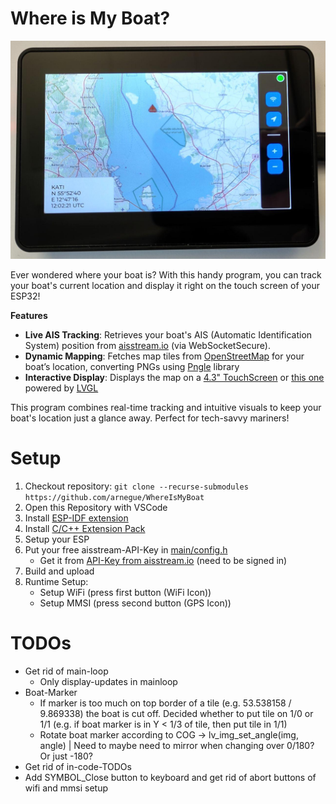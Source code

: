# Where is My Boat?

![ESP32-S3 4.3inch WhereIsMyBoat](./esp32LCD.jpeg)

Ever wondered where your boat is? With this handy program, you can track your boat's current location and display it right on the touch screen of your ESP32!

**Features**

* **Live AIS Tracking**: Retrieves your boat's AIS (Automatic Identification System) position from [aisstream.io](https://aisstream.io/) (via WebSocketSecure).
* **Dynamic Mapping**: Fetches map tiles from [OpenStreetMap](https://www.openstreetmap.org) for your boat’s location, converting PNGs using [Pngle](https://github.com/kikuchan/pngle) library
* **Interactive Display**: Displays the map on a [4.3" TouchScreen](https://www.waveshare.com/esp32-s3-touch-lcd-4.3.htm) or [this one](https://www.waveshare.com/esp32-s3-touch-lcd-4.3b.htm) powered by [LVGL](https://lvgl.io/)

This program combines real-time tracking and intuitive visuals to keep your boat's location just a glance away. Perfect for tech-savvy mariners!

# Setup

1. Checkout repository: `git clone --recurse-submodules https://github.com/arnegue/WhereIsMyBoat`
2. Open this Repository with VSCode
3. Install [ESP-IDF extension](https://marketplace.visualstudio.com/items?itemName=espressif.esp-idf-extension)
4. Install [C/C++ Extension Pack](https://marketplace.visualstudio.com/items?itemName=ms-vscode.cpptools-extension-pack)
5. Setup your ESP
6. Put your free aisstream-API-Key in [main/config.h](main/config.h)
    * Get it from [API-Key from aisstream.io](https://aisstream.io/apikeys) (need to be signed in)
7. Build and upload
8. Runtime Setup:
    * Setup WiFi (press first button (WiFi Icon))
    * Setup MMSI (press second button (GPS Icon))

# TODOs

* Get rid of main-loop
    * Only display-updates in mainloop
* Boat-Marker
    * If marker is too much on top border of a tile (e.g. 53.538158 / 9.869338) the boat is cut off. Decided whether to put tile on 1/0 or 1/1 (e.g. if boat marker is in Y < 1/3 of tile, then put tile in 1/1)
    * Rotate boat marker according to COG -> lv_img_set_angle(img, angle) | Need to maybe need to mirror when changing over 0/180? Or just -180?
* Get rid of in-code-TODOs
* Add SYMBOL_Close button to keyboard and get rid of abort buttons of wifi and mmsi setup

